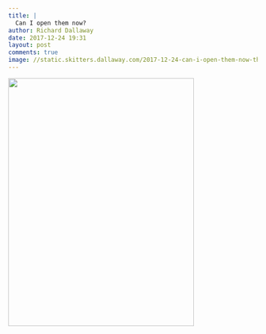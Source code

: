 ```yaml
---
title: |
  Can I open them now?
author: Richard Dallaway
date: 2017-12-24 19:31
layout: post
comments: true
image: //static.skitters.dallaway.com/2017-12-24-can-i-open-them-now-thumb-1-IMG-4291.JPG
---
```


<div>
        <a href="//static.skitters.dallaway.com/2017-12-24-can-i-open-them-now-fullsize-1-IMG-4291.JPG">
          <img src="//static.skitters.dallaway.com/2017-12-24-can-i-open-them-now-thumb-1-IMG-4291.JPG" width="375" height="500"/>
        </a>
      </div>


  
      